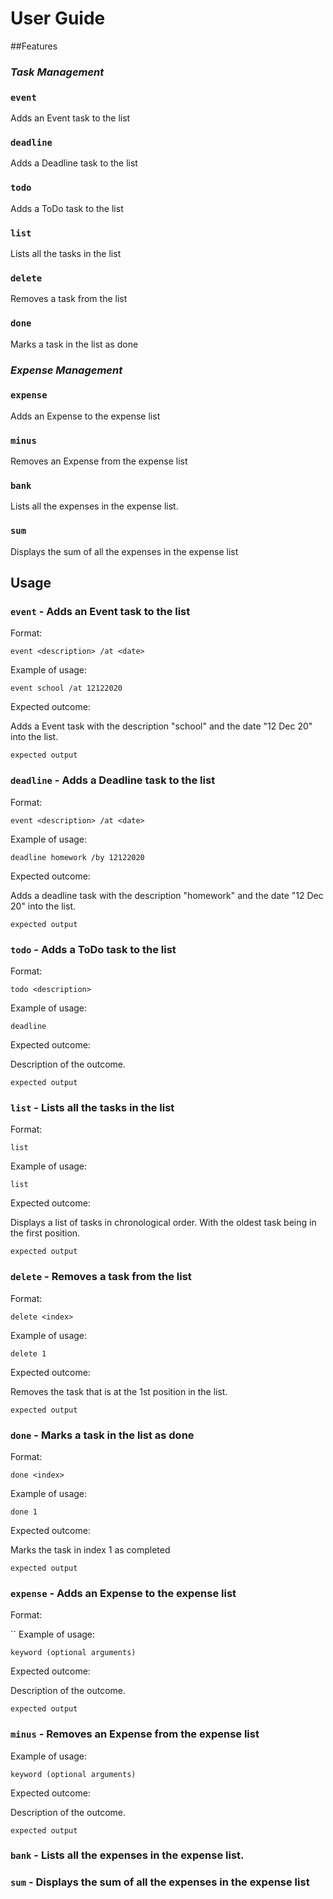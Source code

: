 # User Guide


##Features

### *Task Management*
### `event` 
 Adds an Event task to the list

### `deadline` 
Adds a Deadline task to the list

### `todo` 
Adds a ToDo task to the list

### `list` 
Lists all the tasks in the list

### `delete` 
Removes a task from the list

### `done` 
Marks a task in the list as done

### *Expense Management*

### `expense`
Adds an Expense to the expense list

### `minus`
Removes an Expense from the expense list

### `bank`
Lists all the expenses in the expense list.

### `sum`
Displays the sum of all the expenses in the expense list

## Usage

### `event` -  Adds an Event task to the list

Format:

`event <description> /at <date>`

Example of usage:

`event school /at 12122020`

Expected outcome:

Adds a Event task with the description "school" and the date "12 Dec 20" into the list.

```
expected output
```
### `deadline` - Adds a Deadline task to the list

Format:

`event <description> /at <date>`

Example of usage:

`deadline homework /by 12122020`

Expected outcome:

Adds a deadline task with the description "homework" and the date "12 Dec 20" into the list.

```
expected output
```
### `todo` - Adds a ToDo task to the list

Format:

`todo <description>`

Example of usage:

`deadline `

Expected outcome:

Description of the outcome.

```
expected output
```
### `list` - Lists all the tasks in the list

Format:

`list`

Example of usage:

`list`

Expected outcome:

Displays a list of tasks in chronological order. With the oldest task being in the first position.

```
expected output
```
### `delete` - Removes a task from the list

Format: 

`delete <index>`

Example of usage:

`delete 1`

Expected outcome:

Removes the task that is at the 1st position in the list.

```
expected output
```
### `done` - Marks a task in the list as done

Format:

`done <index>`

Example of usage:

`done 1`

Expected outcome:

Marks the task in index 1 as completed

```
expected output
```

### `expense` - Adds an Expense to the expense list

Format:

``
Example of usage:

`keyword (optional arguments)`

Expected outcome:

Description of the outcome.

```
expected output
```
### `minus` - Removes an Expense from the expense list

Example of usage:

`keyword (optional arguments)`

Expected outcome:

Description of the outcome.

```
expected output
```
### `bank` - Lists all the expenses in the expense list.

### `sum` - Displays the sum of all the expenses in the expense list

